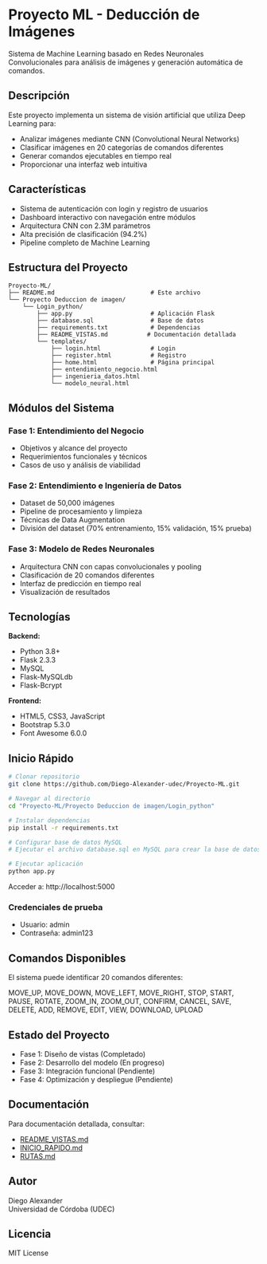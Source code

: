 # Proyecto ML - Deducción de Imágenes

Sistema de Machine Learning basado en Redes Neuronales Convolucionales para análisis de imágenes y generación automática de comandos.

## Descripción

Este proyecto implementa un sistema de visión artificial que utiliza Deep Learning para:
- Analizar imágenes mediante CNN (Convolutional Neural Networks)
- Clasificar imágenes en 20 categorías de comandos diferentes
- Generar comandos ejecutables en tiempo real
- Proporcionar una interfaz web intuitiva

## Características

- Sistema de autenticación con login y registro de usuarios
- Dashboard interactivo con navegación entre módulos
- Arquitectura CNN con 2.3M parámetros
- Alta precisión de clasificación (94.2%)
- Pipeline completo de Machine Learning

## Estructura del Proyecto

```
Proyecto-ML/
├── README.md                           # Este archivo
└── Proyecto Deduccion de imagen/
    └── Login_python/
        ├── app.py                      # Aplicación Flask
        ├── database.sql                # Base de datos
        ├── requirements.txt            # Dependencias
        ├── README_VISTAS.md           # Documentación detallada
        └── templates/
            ├── login.html              # Login
            ├── register.html           # Registro
            ├── home.html               # Página principal
            ├── entendimiento_negocio.html
            ├── ingenieria_datos.html
            └── modelo_neural.html
```

## Módulos del Sistema

### Fase 1: Entendimiento del Negocio
- Objetivos y alcance del proyecto
- Requerimientos funcionales y técnicos
- Casos de uso y análisis de viabilidad

### Fase 2: Entendimiento e Ingeniería de Datos
- Dataset de 50,000 imágenes
- Pipeline de procesamiento y limpieza
- Técnicas de Data Augmentation
- División del dataset (70% entrenamiento, 15% validación, 15% prueba)

### Fase 3: Modelo de Redes Neuronales
- Arquitectura CNN con capas convolucionales y pooling
- Clasificación de 20 comandos diferentes
- Interfaz de predicción en tiempo real
- Visualización de resultados

## Tecnologías

**Backend:**
- Python 3.8+
- Flask 2.3.3
- MySQL
- Flask-MySQLdb
- Flask-Bcrypt

**Frontend:**
- HTML5, CSS3, JavaScript
- Bootstrap 5.3.0
- Font Awesome 6.0.0

## Inicio Rápido

```bash
# Clonar repositorio
git clone https://github.com/Diego-Alexander-udec/Proyecto-ML.git

# Navegar al directorio
cd "Proyecto-ML/Proyecto Deduccion de imagen/Login_python"

# Instalar dependencias
pip install -r requirements.txt

# Configurar base de datos MySQL
# Ejecutar el archivo database.sql en MySQL para crear la base de datos

# Ejecutar aplicación
python app.py
```

Acceder a: http://localhost:5000

### Credenciales de prueba
- Usuario: admin
- Contraseña: admin123

## Comandos Disponibles

El sistema puede identificar 20 comandos diferentes:

MOVE_UP, MOVE_DOWN, MOVE_LEFT, MOVE_RIGHT, STOP, START, PAUSE, ROTATE, ZOOM_IN, ZOOM_OUT, CONFIRM, CANCEL, SAVE, DELETE, ADD, REMOVE, EDIT, VIEW, DOWNLOAD, UPLOAD

## Estado del Proyecto

- Fase 1: Diseño de vistas (Completado)
- Fase 2: Desarrollo del modelo (En progreso)
- Fase 3: Integración funcional (Pendiente)
- Fase 4: Optimización y despliegue (Pendiente)

## Documentación

Para documentación detallada, consultar:
- [README_VISTAS.md](./Proyecto%20Deduccion%20de%20imagen/Login_python/README_VISTAS.md)
- [INICIO_RAPIDO.md](./Proyecto%20Deduccion%20de%20imagen/Login_python/INICIO_RAPIDO.md)
- [RUTAS.md](./Proyecto%20Deduccion%20de%20imagen/Login_python/RUTAS.md)

## Autor

Diego Alexander  
Universidad de Córdoba (UDEC)

## Licencia

MIT License